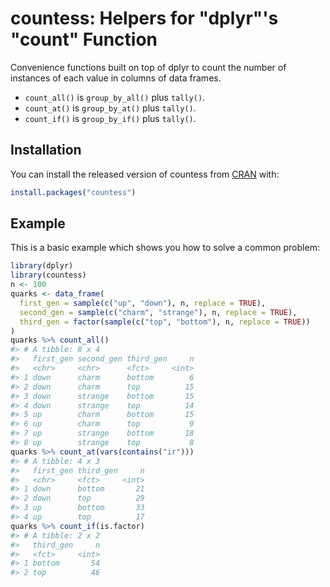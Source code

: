 
<!-- README.md is generated from README.Rmd. Please edit that file -->
countess: Helpers for "dplyr"'s "count" Function
================================================

Convenience functions built on top of dplyr to count the number of instances of each value in columns of data frames.

-   `count_all()` is `group_by_all()` plus `tally()`.
-   `count_at()` is `group_by_at()` plus `tally()`.
-   `count_if()` is `group_by_if()` plus `tally()`.

Installation
------------

You can install the released version of countess from [CRAN](https://CRAN.R-project.org) with:

``` r
install.packages("countess")
```

Example
-------

This is a basic example which shows you how to solve a common problem:

``` r
library(dplyr)
library(countess)
n <- 100
quarks <- data_frame(
  first_gen = sample(c("up", "down"), n, replace = TRUE),
  second_gen = sample(c("charm", "strange"), n, replace = TRUE),
  third_gen = factor(sample(c("top", "bottom"), n, replace = TRUE))
)
quarks %>% count_all()
#> # A tibble: 8 x 4
#>   first_gen second_gen third_gen     n
#>   <chr>     <chr>      <fct>     <int>
#> 1 down      charm      bottom        6
#> 2 down      charm      top          15
#> 3 down      strange    bottom       15
#> 4 down      strange    top          14
#> 5 up        charm      bottom       15
#> 6 up        charm      top           9
#> 7 up        strange    bottom       18
#> 8 up        strange    top           8
quarks %>% count_at(vars(contains("ir")))
#> # A tibble: 4 x 3
#>   first_gen third_gen     n
#>   <chr>     <fct>     <int>
#> 1 down      bottom       21
#> 2 down      top          29
#> 3 up        bottom       33
#> 4 up        top          17
quarks %>% count_if(is.factor)
#> # A tibble: 2 x 2
#>   third_gen     n
#>   <fct>     <int>
#> 1 bottom       54
#> 2 top          46
```
